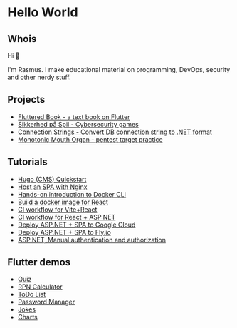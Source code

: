 # Hello World

## Whois

Hi 👋

I'm Rasmus.
I make educational material on programming, DevOps, security and other nerdy stuff.

## Projects

- [Fluttered Book - a text book on Flutter](https://fluttered-book.github.io/)
- [Sikkerhed på Spil - Cybersecurity games](https://easv-it-sikkerhed.github.io/sikkerhed-paa-spil/)
- [Connection Strings - Convert DB connection string to .NET format](https://rpede.github.io/connection_strings/)
- [Monotonic Mouth Organ - pentest target practice](https://github.com/rpede/monotonic-mouth-organ)

## Tutorials

- [Hugo (CMS) Quickstart](https://rpede.github.io/hugo-quickstart/)
- [Host an SPA with Nginx](https://github.com/rpede/tutorial-vm-spa)
- [Hands-on introduction to Docker CLI](https://github.com/rpede/tutorial-docker-intro)
- [Build a docker image for React](https://github.com/rpede/tutorial-react-docker)
- [CI workflow for Vite+React](https://github.com/rpede/tutorial-react-ci)
- [CI workflow for React + ASP.NET](https://github.com/rpede/tutorial-fullstack-ci)
- [Deploy ASP.NET + SPA to Google Cloud](https://github.com/rpede/tutorial-deploy-gcloud)
- [Deploy ASP.NET + SPA to Fly.io](https://github.com/rpede/tutorial-deploy-flyio)
- [ASP.NET, Manual authentication and authorization](https://github.com/rpede/cds25-tutorial-auth)

## Flutter demos

- [Quiz](https://fluttered-book.github.io/quiz/)
- [RPN Calculator](https://fluttered-book.github.io/calculator_gui/)
- [ToDo List](https://fluttered-book.github.io/todo/)
- [Password Manager](https://fluttered-book.github.io/password_manager/)
- [Jokes](https://fluttered-book.github.io/jokes/)
- [Charts](https://rpede.github.io/charts_flutter_examples/)
